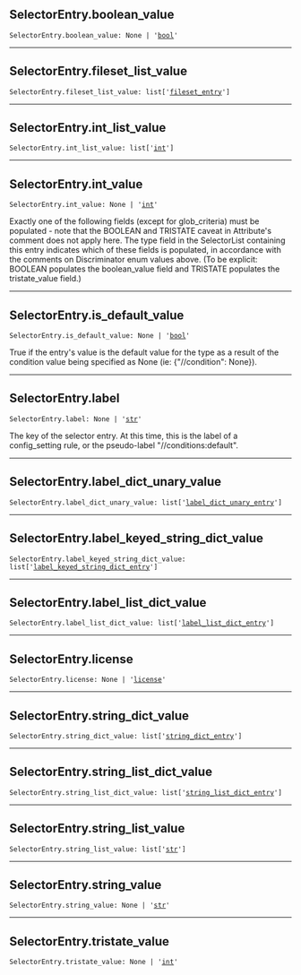 

## SelectorEntry.boolean\_value

<pre class="language-python"><code><span class="source python"><span class="meta qualified-name python"><span class="meta generic-name python">SelectorEntry</span><span class="punctuation accessor dot python">.</span><span class="meta generic-name python">boolean_value</span></span><span class="punctuation separator annotation variable python">:</span> <span class="constant language python">None</span> <span class="keyword operator arithmetic python">|</span> <span class="meta string python"><span class="string quoted single python"><span class="punctuation definition string begin python">&#39;</span></span></span><span class="meta string python"><span class="string quoted single python"><a href="/lib/bool">bool</a><span class="punctuation definition string end python">&#39;</span></span></span></span></code></pre>

***

## SelectorEntry.fileset\_list\_value

<pre class="language-python"><code><span class="source python"><span class="meta qualified-name python"><span class="meta generic-name python">SelectorEntry</span><span class="punctuation accessor dot python">.</span><span class="meta generic-name python">fileset_list_value</span></span><span class="punctuation separator annotation variable python">:</span> <span class="meta item-access python"><span class="meta qualified-name python"><span class="support type python">list</span></span></span><span class="meta item-access python"><span class="punctuation section brackets begin python">[</span></span><span class="meta item-access arguments python"><span class="meta string python"><span class="string quoted single python"><span class="punctuation definition string begin python">&#39;</span></span></span><span class="meta string python"><span class="string quoted single python"><a href="/lib/bazel/query/fileset_entry">fileset_entry</a><span class="punctuation definition string end python">&#39;</span></span></span></span><span class="meta item-access python"><span class="punctuation section brackets end python">]</span></span></span></code></pre>

***

## SelectorEntry.int\_list\_value

<pre class="language-python"><code><span class="source python"><span class="meta qualified-name python"><span class="meta generic-name python">SelectorEntry</span><span class="punctuation accessor dot python">.</span><span class="meta generic-name python">int_list_value</span></span><span class="punctuation separator annotation variable python">:</span> <span class="meta item-access python"><span class="meta qualified-name python"><span class="support type python">list</span></span></span><span class="meta item-access python"><span class="punctuation section brackets begin python">[</span></span><span class="meta item-access arguments python"><span class="meta string python"><span class="string quoted single python"><span class="punctuation definition string begin python">&#39;</span></span></span><span class="meta string python"><span class="string quoted single python"><a href="/lib/int">int</a><span class="punctuation definition string end python">&#39;</span></span></span></span><span class="meta item-access python"><span class="punctuation section brackets end python">]</span></span></span></code></pre>

***

## SelectorEntry.int\_value

<pre class="language-python"><code><span class="source python"><span class="meta qualified-name python"><span class="meta generic-name python">SelectorEntry</span><span class="punctuation accessor dot python">.</span><span class="meta generic-name python">int_value</span></span><span class="punctuation separator annotation variable python">:</span> <span class="constant language python">None</span> <span class="keyword operator arithmetic python">|</span> <span class="meta string python"><span class="string quoted single python"><span class="punctuation definition string begin python">&#39;</span></span></span><span class="meta string python"><span class="string quoted single python"><a href="/lib/int">int</a><span class="punctuation definition string end python">&#39;</span></span></span></span></code></pre>

Exactly one of the following fields (except for glob\_criteria) must be populated - note that the BOOLEAN and TRISTATE caveat in Attribute's comment does not apply here. The type field in the SelectorList containing this entry indicates which of these fields is populated, in accordance with the comments on Discriminator enum values above. (To be explicit: BOOLEAN populates the boolean\_value field and TRISTATE populates the tristate\_value field.)

***

## SelectorEntry.is\_default\_value

<pre class="language-python"><code><span class="source python"><span class="meta qualified-name python"><span class="meta generic-name python">SelectorEntry</span><span class="punctuation accessor dot python">.</span><span class="meta generic-name python">is_default_value</span></span><span class="punctuation separator annotation variable python">:</span> <span class="constant language python">None</span> <span class="keyword operator arithmetic python">|</span> <span class="meta string python"><span class="string quoted single python"><span class="punctuation definition string begin python">&#39;</span></span></span><span class="meta string python"><span class="string quoted single python"><a href="/lib/bool">bool</a><span class="punctuation definition string end python">&#39;</span></span></span></span></code></pre>

True if the entry's value is the default value for the type as a result of the condition value being specified as None (ie: {"//condition": None}).

***

## SelectorEntry.label

<pre class="language-python"><code><span class="source python"><span class="meta qualified-name python"><span class="meta generic-name python">SelectorEntry</span><span class="punctuation accessor dot python">.</span><span class="meta generic-name python">label</span></span><span class="punctuation separator annotation variable python">:</span> <span class="constant language python">None</span> <span class="keyword operator arithmetic python">|</span> <span class="meta string python"><span class="string quoted single python"><span class="punctuation definition string begin python">&#39;</span></span></span><span class="meta string python"><span class="string quoted single python"><a href="/lib/str">str</a><span class="punctuation definition string end python">&#39;</span></span></span></span></code></pre>

The key of the selector entry. At this time, this is the label of a config\_setting rule, or the pseudo-label "//conditions:default".

***

## SelectorEntry.label\_dict\_unary\_value

<pre class="language-python"><code><span class="source python"><span class="meta qualified-name python"><span class="meta generic-name python">SelectorEntry</span><span class="punctuation accessor dot python">.</span><span class="meta generic-name python">label_dict_unary_value</span></span><span class="punctuation separator annotation variable python">:</span> <span class="meta item-access python"><span class="meta qualified-name python"><span class="support type python">list</span></span></span><span class="meta item-access python"><span class="punctuation section brackets begin python">[</span></span><span class="meta item-access arguments python"><span class="meta string python"><span class="string quoted single python"><span class="punctuation definition string begin python">&#39;</span></span></span><span class="meta string python"><span class="string quoted single python"><a href="/lib/bazel/query/label_dict_unary_entry">label_dict_unary_entry</a><span class="punctuation definition string end python">&#39;</span></span></span></span><span class="meta item-access python"><span class="punctuation section brackets end python">]</span></span></span></code></pre>

***

## SelectorEntry.label\_keyed\_string\_dict\_value

<pre class="language-python"><code><span class="source python"><span class="meta qualified-name python"><span class="meta generic-name python">SelectorEntry</span><span class="punctuation accessor dot python">.</span><span class="meta generic-name python">label_keyed_string_dict_value</span></span><span class="punctuation separator annotation variable python">:</span> <span class="meta item-access python"><span class="meta qualified-name python"><span class="support type python">list</span></span></span><span class="meta item-access python"><span class="punctuation section brackets begin python">[</span></span><span class="meta item-access arguments python"><span class="meta string python"><span class="string quoted single python"><span class="punctuation definition string begin python">&#39;</span></span></span><span class="meta string python"><span class="string quoted single python"><a href="/lib/bazel/query/label_keyed_string_dict_entry">label_keyed_string_dict_entry</a><span class="punctuation definition string end python">&#39;</span></span></span></span><span class="meta item-access python"><span class="punctuation section brackets end python">]</span></span></span></code></pre>

***

## SelectorEntry.label\_list\_dict\_value

<pre class="language-python"><code><span class="source python"><span class="meta qualified-name python"><span class="meta generic-name python">SelectorEntry</span><span class="punctuation accessor dot python">.</span><span class="meta generic-name python">label_list_dict_value</span></span><span class="punctuation separator annotation variable python">:</span> <span class="meta item-access python"><span class="meta qualified-name python"><span class="support type python">list</span></span></span><span class="meta item-access python"><span class="punctuation section brackets begin python">[</span></span><span class="meta item-access arguments python"><span class="meta string python"><span class="string quoted single python"><span class="punctuation definition string begin python">&#39;</span></span></span><span class="meta string python"><span class="string quoted single python"><a href="/lib/bazel/query/label_list_dict_entry">label_list_dict_entry</a><span class="punctuation definition string end python">&#39;</span></span></span></span><span class="meta item-access python"><span class="punctuation section brackets end python">]</span></span></span></code></pre>

***

## SelectorEntry.license

<pre class="language-python"><code><span class="source python"><span class="meta qualified-name python"><span class="meta generic-name python">SelectorEntry</span><span class="punctuation accessor dot python">.</span><span class="meta generic-name python">license</span></span><span class="punctuation separator annotation variable python">:</span> <span class="constant language python">None</span> <span class="keyword operator arithmetic python">|</span> <span class="meta string python"><span class="string quoted single python"><span class="punctuation definition string begin python">&#39;</span></span></span><span class="meta string python"><span class="string quoted single python"><a href="/lib/bazel/query/license">license</a><span class="punctuation definition string end python">&#39;</span></span></span></span></code></pre>

***

## SelectorEntry.string\_dict\_value

<pre class="language-python"><code><span class="source python"><span class="meta qualified-name python"><span class="meta generic-name python">SelectorEntry</span><span class="punctuation accessor dot python">.</span><span class="meta generic-name python">string_dict_value</span></span><span class="punctuation separator annotation variable python">:</span> <span class="meta item-access python"><span class="meta qualified-name python"><span class="support type python">list</span></span></span><span class="meta item-access python"><span class="punctuation section brackets begin python">[</span></span><span class="meta item-access arguments python"><span class="meta string python"><span class="string quoted single python"><span class="punctuation definition string begin python">&#39;</span></span></span><span class="meta string python"><span class="string quoted single python"><a href="/lib/bazel/query/string_dict_entry">string_dict_entry</a><span class="punctuation definition string end python">&#39;</span></span></span></span><span class="meta item-access python"><span class="punctuation section brackets end python">]</span></span></span></code></pre>

***

## SelectorEntry.string\_list\_dict\_value

<pre class="language-python"><code><span class="source python"><span class="meta qualified-name python"><span class="meta generic-name python">SelectorEntry</span><span class="punctuation accessor dot python">.</span><span class="meta generic-name python">string_list_dict_value</span></span><span class="punctuation separator annotation variable python">:</span> <span class="meta item-access python"><span class="meta qualified-name python"><span class="support type python">list</span></span></span><span class="meta item-access python"><span class="punctuation section brackets begin python">[</span></span><span class="meta item-access arguments python"><span class="meta string python"><span class="string quoted single python"><span class="punctuation definition string begin python">&#39;</span></span></span><span class="meta string python"><span class="string quoted single python"><a href="/lib/bazel/query/string_list_dict_entry">string_list_dict_entry</a><span class="punctuation definition string end python">&#39;</span></span></span></span><span class="meta item-access python"><span class="punctuation section brackets end python">]</span></span></span></code></pre>

***

## SelectorEntry.string\_list\_value

<pre class="language-python"><code><span class="source python"><span class="meta qualified-name python"><span class="meta generic-name python">SelectorEntry</span><span class="punctuation accessor dot python">.</span><span class="meta generic-name python">string_list_value</span></span><span class="punctuation separator annotation variable python">:</span> <span class="meta item-access python"><span class="meta qualified-name python"><span class="support type python">list</span></span></span><span class="meta item-access python"><span class="punctuation section brackets begin python">[</span></span><span class="meta item-access arguments python"><span class="meta string python"><span class="string quoted single python"><span class="punctuation definition string begin python">&#39;</span></span></span><span class="meta string python"><span class="string quoted single python"><a href="/lib/str">str</a><span class="punctuation definition string end python">&#39;</span></span></span></span><span class="meta item-access python"><span class="punctuation section brackets end python">]</span></span></span></code></pre>

***

## SelectorEntry.string\_value

<pre class="language-python"><code><span class="source python"><span class="meta qualified-name python"><span class="meta generic-name python">SelectorEntry</span><span class="punctuation accessor dot python">.</span><span class="meta generic-name python">string_value</span></span><span class="punctuation separator annotation variable python">:</span> <span class="constant language python">None</span> <span class="keyword operator arithmetic python">|</span> <span class="meta string python"><span class="string quoted single python"><span class="punctuation definition string begin python">&#39;</span></span></span><span class="meta string python"><span class="string quoted single python"><a href="/lib/str">str</a><span class="punctuation definition string end python">&#39;</span></span></span></span></code></pre>

***

## SelectorEntry.tristate\_value

<pre class="language-python"><code><span class="source python"><span class="meta qualified-name python"><span class="meta generic-name python">SelectorEntry</span><span class="punctuation accessor dot python">.</span><span class="meta generic-name python">tristate_value</span></span><span class="punctuation separator annotation variable python">:</span> <span class="constant language python">None</span> <span class="keyword operator arithmetic python">|</span> <span class="meta string python"><span class="string quoted single python"><span class="punctuation definition string begin python">&#39;</span></span></span><span class="meta string python"><span class="string quoted single python"><a href="/lib/int">int</a><span class="punctuation definition string end python">&#39;</span></span></span></span></code></pre>

